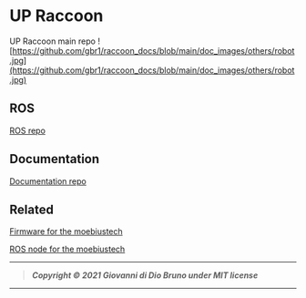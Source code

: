 # UP Raccoon
UP Raccoon main repo
![https://github.com/gbr1/raccoon_docs/blob/main/doc_images/others/robot.jpg](https://github.com/gbr1/raccoon_docs/blob/main/doc_images/others/robot.jpg)
## ROS
[ROS repo](https://github.com/gbr1/raccoon_ros)

## Documentation
[Documentation repo](https://github.com/gbr1/raccoon_docs)

## Related
[Firmware for the moebiustech](https://github.com/gbr1/moebiustech_stm32_firmware)

[ROS node for the moebiustech](https://github.com/gbr1/moebiustech_stm32_ros)

---
> ***Copyright © 2021 Giovanni di Dio Bruno under MIT license***
---
